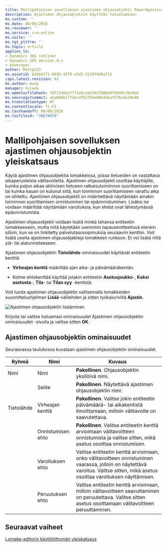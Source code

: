```yaml
---
title: Mallipohjaisen sovelluksen ajastimen ohjausobjekti PowerAppsissa | MicrosoftDocs
description: Ajastimen ohjausobjektin käyttöön tutustuminen
ms.custom: ''
ms.date: 06/06/2018
ms.reviewer: ''
ms.service: crm-online
ms.suite: ''
ms.tgt_pltfrm: ''
ms.topic: article
applies_to:
- Dynamics 365 (online)
- Dynamics 365 Version 9.x
- powerapps
author: Mattp123
ms.assetid: b2b64771-083b-42f9-a3d5-2218f9d8a713
caps.latest.revision: 63
ms.author: matp
manager: kvivek
ms.openlocfilehash: 7df13482e7773abc3e6762f80bd9f6b99c7ba9e6
ms.sourcegitcommit: aba996b1773ecdf62758e06b34eaf57bede29e08
ms.translationtype: HT
ms.contentlocale: fi-FI
ms.lasthandoff: 08/08/2018
ms.locfileid: "39674976"
---
```

# <a name="model-driven-app-timer-control-overview"></a>Mallipohjaisen sovelluksen ajastimen ohjausobjektin yleiskatsaus

 Käytä ajastimen ohjausobjektia lomakkeissa, joissa tietueiden on vastattava aikaperusteista välitavoitetta. Ajastimen ohjausobjekti osoittaa käyttäjille, kuinka paljon aikaa aktiivisen tietueen ratkaisutoiminnon suorittamiseen on tai kuinka kauan on kulunut siitä, kun toiminnon suorittamiseen varattu aika on ohitettu. Ajastimen ohjausobjektit on määritettävä näyttämään ainakin toiminnon suorittamisen onnistuminen tai epäonnistuminen. Lisäksi ne voidaan määrittää näyttämään varoituksia, kun ehdot ovat lähestymässä epäonnistumista.  
  
 Ajastimen ohjausobjekti voidaan lisätä minkä tahansa entiteetin lomakkeeseen, mutta niitä käytetään useimmin tapausentiteetissä etenkin silloin, kun se on linkitetty palvelutasosopimuksia seuraaviin kenttiin. Voit lisätä useita ajastimen ohjausobjekteja lomakkeen runkoon. Et voi lisätä niitä ylä- tai alatunnisteeseen.  
  
 Ajastimen ohjausobjektin **Tietolähde**-ominaisuudet käyttävät entiteetin kenttiä.  
  
-   **Virheajan kenttä** määrittää ajan aika- ja päivämääräkentän.  
  
-   Kolme ehtokenttää käyttää jotakin entiteetin **Asetusjoukko**-, **Kaksi asetusta**-, **Tila**- tai **Tilan syy** -kentistä.  

Voit luoda ajastimen ohjausobjektin valitsemalla lomakkeiden suunnitteluohjelman **Lisää**-välilehden ja sitten työkaluriviltä **Ajastin**. 

  ![Ajastimen ohjausobjektin lisääminen](media/insert-timer-control.png)

Kirjoita tai valitse haluamasi ominaisuudet Ajastimen ohjausobjektin ominaisuudet -sivulla ja valitse sitten **OK**. 

  
<a name="BKMK_TimerControlProperties"></a>   

## <a name="timer-control-properties"></a>Ajastimen ohjausobjektin ominaisuudet  
 Seuraavassa taulukossa kuvataan ajastimen ohjausobjektin ominaisuudet.  
  
|Ryhmä|Nimi|Kuvaus|  
|-----------|----------|-----------------|  
|Nimi|Nimi|**Pakollinen**. Ohjausobjektin yksilöivä nimi.|  
||Selite|**Pakollinen**. Näytettävä ajastimen ohjausobjektin nimi.|  
|Tietolähde|Virheajan kenttä|**Pakollinen**. Valitse jokin entiteetin päivämäärä- tai aikakentistä ilmoittamaan, milloin välitavoite on saavutettava.|  
||Onnistumisen ehto|**Pakollinen**. Valitse entiteetin kenttä arvioimaan välitavoitteen onnistumista ja valitse sitten, mikä asetus osoittaa onnistumisen.|  
||Varoituksen ehto|Valitse entiteetin kenttä arvioimaan, onko välitavoitteen onnistuminen vaarassa, jolloin on näytettävä varoitus. Valitse sitten, mikä asetus osoittaa varoituksen näyttämisen.|  
||Peruutuksen ehto|Valitse entiteetin kenttä arvioimaan, milloin välitavoitteen saavuttaminen on peruutettava. Valitse sitten asetus osoittamaan välitavoitteen peruuttaminen.|  

## <a name="next-steps"></a>Seuraavat vaiheet

[Lomake-editorin käyttöliittymän yleiskatsaus](form-editor-user-interface-legacy.md)